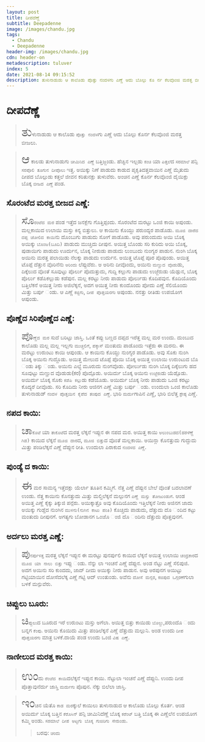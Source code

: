 ```yaml
---
layout: post
title: ದೀಪದೆಣ್ಣೆ
subtitle: Deepadenne
image: /images/chandu.jpg
tags:
  - Chandu
  - Deepadenne
header-img: /images/chandu.jpg
cdn: header-on
metadescription: tuluver
index: 5
date: 2021-08-14 09:15:52
description: ತುಳುನಾಡುಡು ಆ ಕಾಲೊಡು ಪೊತ್ತು ನಂದಳಗು ಎಣ್ಣೆ ಆದು ಬೊಲ್ಪು ಕೊ ರ್ನ ಕೆಲವೊಂಜಿ ಮರತ್ತ ಬೀಜಲು.
---
```

# ದೀಪದೆಣ್ಣೆ
> <span style='font-size: xx-large;'>ತು</span>ಳುನಾಡುಡು ಆ ಕಾಲೊಡು `ಪೊತ್ತು ನಂದಳ`ಗು ಎಣ್ಣೆ ಆದು ಬೊಲ್ಪು ಕೊರ್ನ ಕೆಲವೊಂಜಿ ಮರತ್ತ ಬೀಜಲು.

> <span style='font-size: xx-large;'>ಆ</span> ಕಾಲಡು ತುಳುನಾಡುಗು `ಚೀಮಿನಿದ ಎಣ್ಣೆ` ಬತ್ತಿಜ್ಜಂಡು. ಹೆಚ್ವಿನ ಇಲ್ಲಡು `ಕಂಚಿ` ಯಾ `ಪಿತ್ತಲೆ`ದ `ಸರಮಾಲೆ` ಪನ್ಪಿ `ಸರಪೊಲಿ ತೂಗುನ ದೀಪೊಲು` ಇತ್ತ. ಅಯಿಕ್ಕು ನಿಣೆ ಪಾಡುದು ಕಾಡುದ ಪೃಕೃತಿದತ್ತವಾಯಿನ ಎಣ್ಣೆ ಮೈತುದು ದೀಪದ ಬೊಲ್ಪುಡು ಕತ್ತಲೆ ಜೀವನ ಕರಿತುನಕ್ಲು ತುಳುವೆರು. ಅಂಚಿನ ಎಣ್ಣೆ ಕೊರ್ನ ಕೆಲವೊಂಜಿ ದೈಯಿಕ್ಲು ಬೊಕ್ಕ `ಬೀಜದ ಎಣ್ಣೆ` ಪಂಡ.

## ಸೊರಂಟೆದ ಮರತ್ತ ಬೀಜದ ಎಣ್ಣೆ:
> <span style='font-size: xx-large;'>`ಸೊ`</span>`ರಂಟೆದ ಮರ` ಪಂಡ ಇತ್ತೆದ ಜನಕ್ಲೆಗು ಗೊತ್ತಿಪ್ಪಂದು. ಸೊರಂಟೆದ ಮರಟ್ಟು ಒಂಜಿ ಕಾಯಿ ಅಪುಂಡು. ಮಲ್ಲಕಾಯಿದ ಉಲಾಯಿ ಮಸ್ತು ಕಿನ್ಯ ಬಿತ್ತುಲು. ಆ ಕಾಯಿನು ಕೊಯ್ದು ಪರುಂದ್ಯರ ಪಾಡೊಡು. `ಮೂಜಿ ದಾರೆದ ದಪ್ಪ ಚೋಲಿದ ಕಾಯಿ`ನು ದೊಂಬುಗು ಪಾಡುದು ಸೋಗೆ ಪಾಡೊಡು. ಅವು ಪರುಂದುದು ಅಯಿ ಬೊಕ್ಕ ಅಯಿಕ್ಕು `ಬೊಂಜ(ಬೂದಿ)` ಪಾಡುದು ಮುಚ್ಚಿದು ದೀಪುನ. ಅಯಿತ್ತ ಬೊಂಡು ಸರಿ ಕುರಿದು ಅಯಿ ಬೊಕ್ಕ, ಪುಡಾಯಿಗು ಪಾಡುದು ಊರ್ದುನ, ಬೊಕ್ಕ ನೀರುಡು ಪಾಡುದು ಲುಂಬುದು ನುಂಗ್ಯರ ಪಾಡುನ. ನುಂಗಿ ಬೊಕ್ಕ ಅಯಿನು ಮರತ್ತ ಪಲಾಯಿಡು ನೆಲಕ್ಕು ಪಾಡುದು ಉರ್ದುನ. ಅಯಿತ್ತ ಟೊಪ್ಪೆ ಪೂರ ಪೊಪುಂಡು. ಅಯಿತ್ತ ಟೊಪ್ಪೆ ದೆತ್ತುನ ವೊರಿನೆನು `ಅರಿಂದು` ಲೆಪ್ಪುವೆರು. ಅ ಅರಿನು ದೀವೊಂದು, ಅಯಿನು `ಮಣ್ಣುದ ವೊಡು`ಡು, ದಿಕ್ಕೆಲುದ ವೊಂತೆ ಸೂವುಟ್ಟು ಪೊರ್ಲು ಪೊದುತ್ತುದು, ಗುದ್ದಿ ಕಲ್ಲುಗು ಪಾಡುದು ಉಜ್ಜೆರುಡು ಯೆಡ್ಪುನ, ಬೊಕ್ಕ ಪೊರ್ಲು ಕಡೆಪಿಕಲ್ಲುಡು ಕಡೆಪುನ. ಮಲ್ಲ ಕರಟ್ಟು ನೀರು ಪಾಡುದು ಪೊರ್ಲುಡು ಕೊದಿಪವುನ. ಕೊದಿಯೊಂದು ಬತ್ತಿಲೆಕನೆ ಅಯಿತ್ತ ನೀರು ಅಜಿಲೆಕ್ಕನೆ, ಅದಗ ಅಯಿತ್ತ ನೀರು ಕುಂದೊಂದು ಪೋದು ಎಣ್ಣೆ ಸೆಲಿಯೊಂದು ಮಿತ್ತು ಬರ್ಪು ಂಡು. ಆ ಎಣ್ಣೆ `ಕಜ್ಜಿಗು`, `ದೀಪ ಪೊತ್ತಯರಗು` ಅಪುಂಡು. ನನತ್ತು ರೀತಿಡು ಉಪಯೋಗ ಆಪುಂಡು.

## ಪೊಣ್ಣೆದ ಸಿರಿಪೊಣ್ಣೆದ ಎಣ್ಣೆ:
> <span style='font-size: xx-large;'>`ಪೊ`</span>`ಣ್ಣೆದ ಮರ` ಸುದೆ ಬರಿಟ್ಟು ಜಾಸ್ತಿ. ಒಂತೆ ಕಪ್ಪು ಬಣ್ಣದ ದಪ್ಪದ ಇರೆತ್ತ ಮಲ್ಲ ಮರ ಉಂದು. ದುಂಬುದ ಕಾಲೊಡು ಮಲ್ಲ ಮಲ್ಲ ಇಲ್ಲಗು `ಮುಚ್ಚಲಿಗೆ`, `ಪಕ್ಕಾಸ್` ಮಂತುದು ಪಾಡೊಂದು ಇತ್ತೆರು ಈ ಮರನು. ಈ ಮರಟ್ಟು ಉರುಂಟು ಕಾಯಿ ಆಪುಂಡು. ಆ ಕಾಯಿನು ಕೊಯ್ದು ನುಂಗ್ಯರ ಪಾಡೊಡು. ಅವು ಸೊಕು ನುಂಗಿ ಬೊಕ್ಕ ಅಯಿನು ಗುದ್ದೊಡು. ಅಯಿತ್ತ ಮೇಲುದ ಟೊಪ್ಪೆ ಪೊಯಿ ಬೊಕ್ಕ ಅಯಿತ್ತ ಉಲಾಯಿ ಉರುಂಟುದ ಬೊ ಂಡು ತಿಕ್ಕು ಂಡು. ಅಯಿನು ಎಲ್ಯೆ ಮೂರುದು ನುಂಗವೊಡು. ಪೋರ್ಲುಡು ನುಂಗಿ ಬೊಕ್ಕ ದಿಕ್ಕೆಲುಗು ಹದ ಸೂವುಟ್ಟು ಮಣ್ಣುದ ವೊಡುಡು(ಕರ) ಪೊದ್ಪೊಡು. ಅಯಿರ್ದು ಬೊಕ್ಕ ಅಯಿನು `ಉಜ್ಜೆರು`ಡು ಯೆಡ್ಪೊಡು. ಅಯಿರ್ದು ಬೊಕ್ಕ ಸೊಕು `ಕಡೆಪಿ ಕಲ್ಲು`ಡು ಕಡೆಯೊಡು. ಅಯಿರ್ದು ಬೊಕ್ಕ ನೀರು ಪಾಡುದು ಒಂಜಿ ಕರಟ್ಟು ಕೊದ್ಯರೆ ದೀವೊಡು. ಸರಿ ಕೊದಿದು ನೀರು ಆಜಿನಗ ಎಣ್ಣೆ ಮಿತ್ತು ಬರ್ಪು ಂಡು. ಉಂದುಲಾ ಒಂಜಿ ಕಾಲೊಡು ತುಳುನಾಡುಡ್ `ನಂದಳ ಪೊತ್ತಯಿನ ಕೈಪೆದ ತಂಪುದ ಎಣ್ಣೆ`. ಭಾರಿ `ಮರ್ದು`ಗಾಪಿನ ಎಣ್ಣೆ, ಭಾರಿ ಬಿಲೆತ್ತ `ಶ್ರೇಷ್ಠ` ಎಣ್ಣೆ.

## ನಪದ ಕಾಯಿ:
> <span style='font-size: xx-large;'>`ಚಾ`</span>`ಕೊಟೆ` ಯಾ `ತಾಕೊಟೆ`ದ ಮರತ್ತ ಲೆಕ್ಕನೆ ಇಪ್ಪುನ ಈ ನಪದ ಮರ. ಅಯಿತ್ತ ಕಾಯಿ `ಅಲುಂಬುಡದ(ಹರಳೆಣ್ಣೆ ಗಿಡ)` ಕಾಯಿದ ಲೆಕ್ಕನೆ `ಮೂಜಿ ದಾರ`ದ, `ಮೂಜಿ ಬಿತ್ತು`ದ ವೊಂತೆ ಮಲ್ಲಕಾಯಿ. ಅಯಿನ್ಲಾ ಕೊನತ್ತುದು ಗುದ್ದುದು ಮಿತ್ತು ಪಂಡಿಲೆಕ್ಕನೆ ಎಣ್ಣೆ ದೆಪ್ಪುನ ರೀತಿ. ಉಂದುಲಾ ಪಿರಾಕುದ `ನಂದಳದ ಎಣ್ಣೆ`.

## ಪುಂಡ್ಯೆ ದ ಕಾಯಿ:
> <span style='font-size: xx-large;'>ಈ</span> ಮರ ಸಾಮನ್ಯ ಇತ್ತೆದಕ್ಲು ಯೆರ್ಲಾ ತೂತಿನ ಕಮ್ಮಿಗೆ. ನೆತ್ತ ಎಣ್ಣೆ ದೆಪ್ಪುನ ಬೇಲೆ ವೊಂತೆ ಬದಲಾವಣೆ ಉಂಡು. ನೆತ್ತ ಕಾಯಿನು ಕೊನತ್ತುದು ಮಿತ್ತು ಮಲ್ತಿಲೆಕ್ಕನೆ ಮಲ್ಪುನಗ `ಎಣ್ಣೆ ಮಸ್ತು ತೋಜುಂಡುಗೆ`. ಆಂಡ ಅಯಿತ್ತ ಎಣ್ಣೆ ಕೈಕ್ಕು ತಿಕ್ಕುಜಿ ಪನ್ಪೆರು. ಅಯಿಕ್ಕಾತ್ರೊ ಅವು ಕೊದಿಯೊಂದು ಇತ್ತಿಲೆಕ್ಕನೆ ನೀರು ಅಜಿನಗ ಜಾದು ಅಯಿಕ್ಕು ಗುಡ್ಡೆದ ನುಂಗಿನ
`ಮುಳಿನು(ನುಗಿನ ಕಾಟು ಪಂತಿ)` ಕೊಚ್ಚಿದು ಪಾಡುದು, ದೆತ್ತುದು ದೊ ಂದಿದ ಕಟ್ಟು ಮಂತುದು ದೀಪುನಗೆ. ಅಗತ್ಯಗು ಬೋಡಾನಗ
ಒಂಜೊ ಂಜಿ ದೊ ಂದಿನು ದೆತ್ತುದು ಪೊತ್ತವುನಗೆ.

## ಅರ್ದಲು ಮರತ್ತ ಎಣ್ಣೆ:
> <span style='font-size: xx-large;'>`ಪು`</span>`ನರ್ಪುಳಿತ್ತ` ಮರತ್ತ ಲೆಕ್ಕನೆ ಇಪ್ಪುನ ಈ ಮರಟ್ಟು ಪುನರ್ಪುಲಿ ಕಾಯಿದ ಲೆಕ್ಕನೆ ಅಯಿತ್ತ ಉಲಾಯಿ `ಚಂದ್ರಕಾರ`ದ `ಮೂಜಿ ಯಾ ನಾಲು ಬಿತ್ತು` ಇಪ್ಪು ಂಡು. ನೆನ್ನು ಲಾ ಇಂಚನೆ ಎಣ್ಣೆ ದೆಪ್ಪುನ. ಅಂಡ ನೆಟ್ಟು ಎಣ್ಣೆ ಸೆಲಿಪುಜಿ. ಅದಗ ಅಯಿನು ಸರಿ ಕುಂದದು, ಜಾದ್ ದೀದು ಅಯಿಕ್ಕು ನೀರು ಪಾಡುನ. ಅವು ಅರಪುನಗ ಅಯಿಟ್ಟು ಗಟ್ಟಿಯಾಯಿನ ದೋಸೆದಲೆಕ್ಕ ಎಣ್ಣೆ ಗಟ್ಟಿ ಆದ್ ಉಂತುಂಡು. ಅವೆನು `ದೋಸೆ ಮನ್ಪರ`, `ಕಜಿಪುದ ಒಗ್ಗರಣೆ`ಗುಲಾ ಬಳಕೆ ಮನ್ಪುವೆರು.

## ಚಿಪ್ಪುಲು ಬೂರು:
> <span style='font-size: xx-large;'>`ಚಿ`</span>`ಪ್ಪುಲು`ದ ಬೂರುದ ಇರೆ ಉರುಂಟು ಮಸ್ತು ಅಗೆಲಾ. ಅಯಿತ್ತ ಬಿತ್ತು ಕಾಯಿಡು `ಬೊಲ್ದು`,ಪರುಂದೊ ಂದು ಬನ್ನಗ `ಕೆಂಪು`. ಅಯಿನು ಕೊಯಿದು ಮಿತ್ತು ಪಂಡಿಲೆಕ್ಕನೆ ಎಣ್ಣೆ ದೆತ್ತುದು ಮಲ್ಪುನಿ. ಅಂಡ ಉಂದು `ದೀಪ ಪೊತ್ತಯರಗು` ಮಾತ್ರ ಬಳಕೆ.ದಾಯೆ ಪಂಡ ಉಂದು ಒಂಜಿ `ವಿಷ ಎಣ್ಣೆ`.

## ನಾಣೀಲುದ ಮರತ್ತ ಕಾಯಿ:
> <span style='font-size: xx-large;'>ಉಂ</span>ದು `ರೆಂಜೆದ ಕಾಯಿ`ದಲೆಕ್ಕನೆ ಇಪ್ಪುನ ಕಾಯಿ. ನೆಟ್ಟುಲಾ ಇಂಚನೆ ಎಣ್ಣೆ ದೆಪ್ಪುನಿ. ಉಂದು ದೀಪ ಪೊತ್ತಾವುನೆರ್ದು ಜಾಸ್ತಿ `ಮರ್ದುಗು` ಪೊಪುನ. ನೆಕ್ಕು ಬಿಲೆಲಾ ಜಾಸ್ತಿ.

> <span style='font-size: xx-large;'>ಇಂ</span>ಚಿನ ಯೆತೊ `ಕಾಡ ಮರ`ಕ್ಕುಲೆ ಕಾಯಿಲು ತುಳುನಾಡುದ ಆ ಕಾಲೊಡು ಬೊಲ್ಪು ಕೊರ್ತ. ಆಂಡ ಅಯಿರ್ದು ಬೊಕ್ಕ ಬತ್ತಿನ `ಕೆರೊಸಿನ್` ಪನ್ಪಿ ಚೀಮಿನಿದೆಣ್ಣೆ ಬೊಕ್ಕ `ಕರೆಂಟ್` ಬತ್ತಿ ಬೊಕ್ಕ ಈ ಎಣ್ಣೆಲೆನ ಉಪಯೋಗ ಕಮ್ಮಿ ಅಂಡು. `ಸರಮಾಲೆ ದೀಪ
ಅಟ್ಟಗು ಬೊಕ್ಕ ಗುಜಿರಿಗು ಸೇರುಂಡು`.
>> ಬರವು: `ಚಂದು`